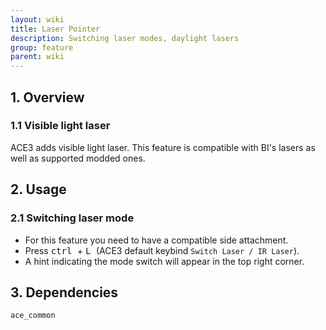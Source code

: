 ```yaml
---
layout: wiki
title: Laser Pointer
description: Switching laser modes, daylight lasers
group: feature
parent: wiki
---
```


## 1. Overview

### 1.1 Visible light laser
ACE3 adds visible light laser. This feature is compatible with BI's lasers as well as supported modded ones.

## 2. Usage

### 2.1 Switching laser mode
- For this feature you need to have a compatible side attachment.
- Press <kbd> ctrl </kbd> + <kbd> L </kbd> (ACE3 default keybind `Switch Laser / IR Laser`).
- A hint indicating the mode switch will appear in the top right corner.

## 3. Dependencies

`ace_common`
